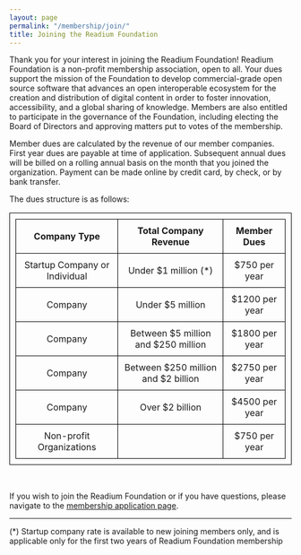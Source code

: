 ```yaml
---
layout: page
permalink: "/membership/join/"
title: Joining the Readium Foundation
---
```

<style>
table, td, th {
        border: 1px solid black; padding:10px;
        }
</style>

Thank you for your interest in joining the Readium Foundation! Readium Foundation is a non-profit membership association, open to all. Your dues support the mission of the Foundation to develop commercial-grade open source software that advances an open interoperable ecosystem for the creation and distribution of digital content in order to foster innovation, accessibility, and a global sharing of knowledge. Members are also entitled to participate in the governance of the Foundation, including electing the Board of Directors and approving matters put to votes of the membership. 

Member dues are calculated by the revenue of our member companies. First year dues are payable at time of application. Subsequent annual dues will be billed on a rolling annual basis on the month that you joined the organization. Payment can be made online by credit card, by check, or by bank transfer.

The dues structure is as follows:


|  Company Type  | Total Company Revenue | Member Dues |
|:-------------:|:-------------:|:------------:|
| Startup Company or Individual  | Under $1 million (*) |  $750 per year |
| Company  | Under $5 million | $1200 per year |
| Company  | Between $5 million and $250 million | $1800 per year |
| Company  | Between $250 million and $2 billion | $2750 per year |
| Company  | Over $2 billion | $4500 per year |
| Non-profit Organizations  |  | $750 per year |

<br/>

If you wish to join the Readium Foundation or if you have questions, please navigate to the [membership application page](/membership/application).


---

(*) Startup company rate is available to new joining members only, and is applicable only for the first two years of Readium Foundation membership
